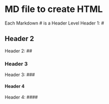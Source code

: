 # MD file to create HTML
Each Markdown # is a Header Level
Header 1: #   

## Header 2
Header 2: ##
### Header 3
Header 3: ###
#### Header 4
Header 4: ####
